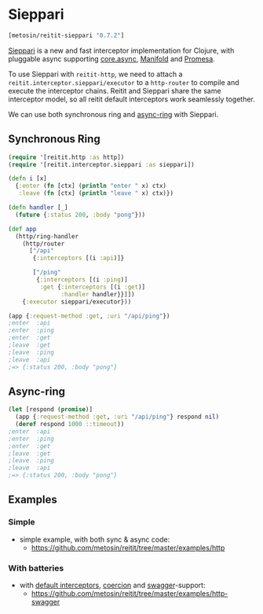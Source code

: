 # Sieppari

```clj
[metosin/reitit-sieppari "0.7.2"]
```

[Sieppari](https://github.com/metosin/sieppari) is a new and fast interceptor implementation for Clojure, with pluggable async supporting [core.async](https://github.com/clojure/core.async), [Manifold](https://github.com/ztellman/manifold) and [Promesa](http://funcool.github.io/promesa/latest).

To use Sieppari with `reitit-http`, we need to attach a `reitit.interceptor.sieppari/executor` to a `http-router` to compile and execute the interceptor chains. Reitit and Sieppari share the same interceptor model, so all reitit default interceptors work seamlessly together.

We can use both synchronous ring and [async-ring](https://www.booleanknot.com/blog/2016/07/15/asynchronous-ring.html) with Sieppari.

## Synchronous Ring

```clj
(require '[reitit.http :as http])
(require '[reitit.interceptor.sieppari :as sieppari])

(defn i [x]
  {:enter (fn [ctx] (println "enter " x) ctx)
   :leave (fn [ctx] (println "leave " x) ctx)})

(defn handler [_]
  (future {:status 200, :body "pong"}))

(def app
  (http/ring-handler
    (http/router
      ["/api"
       {:interceptors [(i :api)]}

       ["/ping"
        {:interceptors [(i :ping)]
         :get {:interceptors [(i :get)]
               :handler handler}}]])
    {:executor sieppari/executor}))

(app {:request-method :get, :uri "/api/ping"})
;enter  :api
;enter  :ping
;enter  :get
;leave  :get
;leave  :ping
;leave  :api
;=> {:status 200, :body "pong"}
```

## Async-ring

```clj
(let [respond (promise)]
  (app {:request-method :get, :uri "/api/ping"} respond nil)
  (deref respond 1000 ::timeout))
;enter  :api
;enter  :ping
;enter  :get
;leave  :get
;leave  :ping
;leave  :api
;=> {:status 200, :body "pong"}
```

## Examples

### Simple

* simple example, with both sync & async code:
  * https://github.com/metosin/reitit/tree/master/examples/http

### With batteries

* with [default interceptors](default_interceptors.md), [coercion](../coercion/coercion.md) and [swagger](../ring/swagger.md)-support:
  * https://github.com/metosin/reitit/tree/master/examples/http-swagger
